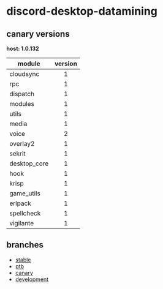 # discord-desktop-datamining

## canary versions

**host: 1.0.132**

| module | version |
| ------ | :-----: |
| cloudsync | 1 |
| rpc | 1 |
| dispatch | 1 |
| modules | 1 |
| utils | 1 |
| media | 1 |
| voice | 2 |
| overlay2 | 1 |
| sekrit | 1 |
| desktop_core | 1 |
| hook | 1 |
| krisp | 1 |
| game_utils | 1 |
| erlpack | 1 |
| spellcheck | 1 |
| vigilante | 1 |

## branches

- [stable](https://github.com/OpenAsar/discord-desktop-datamining/tree/stable)
- [ptb](https://github.com/OpenAsar/discord-desktop-datamining/tree/ptb)
- [canary](https://github.com/OpenAsar/discord-desktop-datamining/tree/canary)
- [development](https://github.com/OpenAsar/discord-desktop-datamining/tree/development)